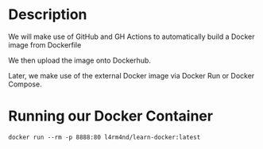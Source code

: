 # Description

We will make use of GitHub and GH Actions to automatically build a Docker image from Dockerfile

We then upload the image onto Dockerhub.

Later, we make use of the external Docker image via Docker Run or Docker Compose.

# Running our Docker Container

````
docker run --rm -p 8888:80 l4rm4nd/learn-docker:latest
````
